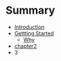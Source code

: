 # Summary

* [Introduction](README.md)
* [Gettting Started](docs/getting-started.md)
   * [Why](docs/why.md)
* [chapter2](docs/chapter2.md)
* 3

